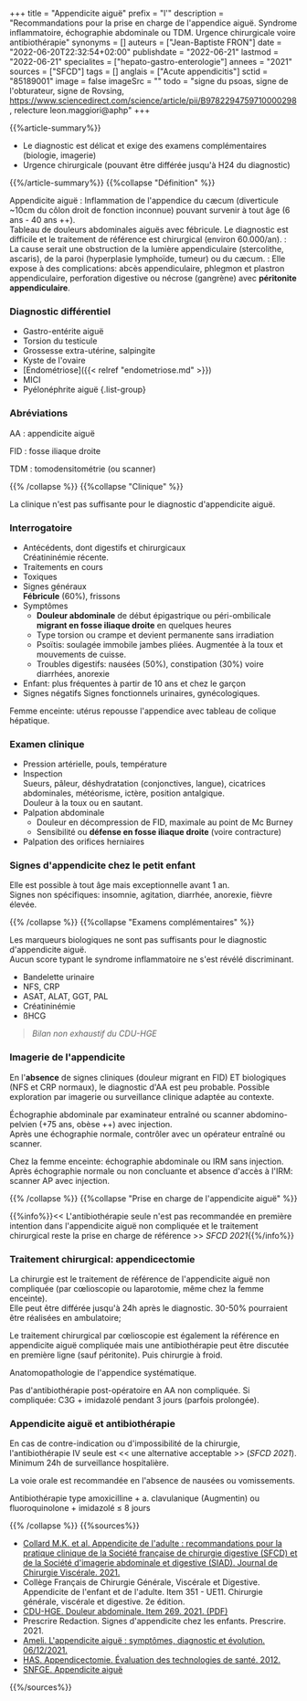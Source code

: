 +++
title = "Appendicite aiguë"
prefix = "l'"
description = "Recommandations pour la prise en charge de l'appendice aiguë. Syndrome inflammatoire, échographie abdominale ou TDM. Urgence chirurgicale voire antibiothérapie"
synonyms = []
auteurs = ["Jean-Baptiste FRON"]
date = "2022-06-20T22:32:54+02:00"
publishdate = "2022-06-21"
lastmod = "2022-06-21"
specialites = ["hepato-gastro-enterologie"]
annees = "2021"
sources = ["SFCD"]
tags = []
anglais = ["Acute appendicitis"]
sctid = "85189001"
image = false
imageSrc = ""
todo = "signe du psoas, signe de l'obturateur, signe de Rovsing, https://www.sciencedirect.com/science/article/pii/B9782294759710000298, relecture leon.maggiori@aphp"
+++

{{%article-summary%}}

- Le diagnostic est délicat et exige des examens complémentaires (biologie, imagerie)
- Urgence chirurgicale (pouvant être différée jusqu'à H24 du diagnostic)

{{%/article-summary%}}
{{%collapse "Définition" %}}

Appendicite aiguë
: Inflammation de l'appendice du cæcum (diverticule ~10cm du côlon droit de fonction inconnue) pouvant survenir à tout âge (6 ans - 40 ans ++).  
Tableau de douleurs abdominales aiguës avec fébricule. Le diagnostic est difficile et le traitement de référence est chirurgical (environ 60.000/an).
: La cause serait une obstruction de la lumière appendiculaire (stercolithe, ascaris), de la paroi (hyperplasie lymphoïde, tumeur) ou du cæcum.
: Elle expose à des complications: abcès appendiculaire, phlegmon et plastron appendiculaire, perforation digestive ou nécrose (gangrène) avec **péritonite appendiculaire**.

### Diagnostic différentiel

- Gastro-entérite aiguë
- Torsion du testicule
- Grossesse extra-utérine, salpingite
- Kyste de l'ovaire
- [Endométriose]({{< relref "endometriose.md" >}})
- MICI
- Pyélonéphrite aiguë
{.list-group}

### Abréviations

AA
: appendicite aiguë

FID
: fosse iliaque droite

TDM
: tomodensitométrie (ou scanner)

{{% /collapse %}}
{{%collapse "Clinique" %}}

La clinique n'est pas suffisante pour le diagnostic d'appendicite aiguë.

### Interrogatoire

- Antécédents, dont digestifs et chirurgicaux  
  Créatininémie récente.
- Traitements en cours
- Toxiques
- Signes généraux  
  **Fébricule** (60%), frissons
- Symptômes
  - **Douleur abdominale** de début épigastrique ou péri-ombilicale **migrant en fosse iliaque droite** en quelques heures
  - Type torsion ou crampe et devient permanente sans irradiation
  - Psoïtis: soulagée immobile jambes pliées. Augmentée à la toux et mouvements de cuisse.
  - Troubles digestifs: nausées (50%), constipation (30%) voire diarrhées, anorexie
- Enfant: plus fréquentes à partir de 10 ans et chez le garçon
- Signes négatifs
  Signes fonctionnels urinaires, gynécologiques.

Femme enceinte: utérus repousse l'appendice avec tableau de colique hépatique.

### Examen clinique

- Pression artérielle, pouls, température
- Inspection  
  Sueurs, pâleur, déshydratation (conjonctives, langue), cicatrices abdominales, météorisme, ictère, position antalgique.  
  Douleur à la toux ou en sautant.
- Palpation abdominale
  - Douleur en décompression de FID, maximale au point de Mc Burney
  - Sensibilité ou **défense en fosse iliaque droite** (voire contracture)
- Palpation des orifices herniaires

### Signes d'appendicite chez le petit enfant

Elle est possible à tout âge mais exceptionnelle avant 1 an.  
Signes non spécifiques: insomnie, agitation, diarrhée, anorexie, fièvre élevée.

{{% /collapse %}}
{{%collapse "Examens complémentaires" %}}

Les marqueurs biologiques ne sont pas suffisants pour le diagnostic d'appendicite aiguë.  
Aucun score typant le syndrome inflammatoire ne s'est révélé discriminant.

- Bandelette urinaire
- NFS, CRP
- ASAT, ALAT, GGT, PAL
- Créatininémie
- ßHCG

> *Bilan non exhaustif du CDU-HGE*

### Imagerie de l'appendicite

En l'**absence** de signes cliniques (douleur migrant en FID) ET biologiques (NFS et CRP normaux), le diagnostic d'AA est peu probable. Possible exploration par imagerie ou surveillance clinique adaptée au contexte.

Échographie abdominale par examinateur entraîné ou scanner abdomino-pelvien (+75 ans, obèse ++) avec injection.  
Après une échographie normale, contrôler avec un opérateur entraîné ou scanner.

Chez la femme enceinte: échographie abdominale ou IRM sans injection.  
Après échographie normale ou non concluante et absence d'accès à l'IRM: scanner AP avec injection.

{{% /collapse %}}
{{%collapse "Prise en charge de l'appendicite aiguë" %}}

{{%info%}}<< L'antibiothérapie seule n'est pas recommandée en première intention dans l'appendicite aiguë non compliquée et le traitement chirurgical reste la prise en charge de référence >> *SFCD 2021*{{%/info%}}

### Traitement chirurgical: appendicectomie

La chirurgie est le traitement de référence de l'appendicite aiguë non compliquée (par cœlioscopie ou laparotomie, même chez la femme enceinte).  
Elle peut être différée jusqu'à 24h après le diagnostic. 30-50% pourraient être réalisées en ambulatoire;

Le traitement chirurgical par cœlioscopie est également la référence en appendicite aiguë compliquée mais une antibiothérapie peut être discutée en première ligne (sauf péritonite). Puis chirurgie à froid.

Anatomopathologie de l'appendice systématique.

Pas d'antibiothérapie post-opératoire en AA non compliquée. Si compliquée: C3G + imidazolé pendant 3 jours (parfois prolongée).

### Appendicite aiguë et antibiothérapie

En cas de contre-indication ou d'impossibilité de la chirurgie, l'antibiothérapie IV seule est << une alternative acceptable >> (*SFCD 2021*). Minimum 24h de surveillance hospitalière.

La voie orale est recommandée en l'absence de nausées ou vomissements.

Antibiothérapie type amoxicilline + a. clavulanique (Augmentin) ou fluoroquinolone + imidazolé ≤ 8 jours

{{% /collapse %}}
{{%sources%}}

- [Collard M.K. et al. Appendicite de l'adulte : recommandations pour la pratique clinique de la Société française de chirurgie digestive (SFCD) et de la Société d'imagerie abdominale et digestive (SIAD). Journal de Chirurgie Viscérale. 2021.](https://www.sciencedirect.com/science/article/abs/pii/S1878786X20304447)
- Collège Français de Chirurgie Générale, Viscérale et Digestive. Appendicite de l'enfant et de l'adulte. Item 351 - UE11. Chirurgie générale, viscérale et digestive. 2e édition.
- [CDU-HGE. Douleur abdominale. Item 269. 2021. (PDF)](https://www.snfge.org/sites/default/files/SNFGE/Formation/dsn_cdu-hge_2021-juillet.pdf)
- Prescrire Redaction. Signes d'appendicite chez les enfants. Prescrire. 2021.
- [Ameli. L'appendicite aiguë : symptômes, diagnostic et évolution. 06/12/2021.](https://www.ameli.fr/assure/sante/themes/appendicite-aigue/symptomes-diagnostic-evolution)
- [HAS. Appendicectomie. Évaluation des technologies de santé. 2012.](https://www.has-sante.fr/jcms/c_1218019/fr/appendicectomie-elements-decisionnels-pour-une-indication-pertinente-rapport-d-evaluation)
- [SNFGE. Appendicite aiguë](https://www.snfge.org/content/appendicite-aigue-0)

{{%/sources%}}

